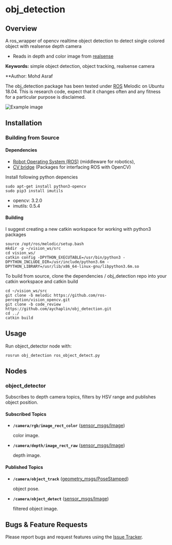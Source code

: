 # obj_detection


## Overview

A ros_wrapper of opencv realtime object detection to detect single colored object with realsense depth camera
- Reads in depth and color image from [realsense](https://github.com/IntelRealSense/realsense-ros)

**Keywords:** simple object detection, object tracking, realsense camera


**Author: Mohd Asraf <br />

The obj_detection package has been tested under [ROS] Melodic on Ubuntu 18.04.
This is research code, expect that it changes often and any fitness for a particular purpose is disclaimed.


![Example image](doc/example.jpg)


## Installation

### Building from Source

#### Dependencies

- [Robot Operating System (ROS)](http://wiki.ros.org) (middleware for robotics),
- [CV bridge](http://wiki.ros.org/cv_bridge) (Packages for interfacing ROS with OpenCV)
 
Install following python depencies

	sudo apt-get install python3-opencv
	sudo pip3 install imutils

- opencv: 3.2.0
- imutils: 0.5.4

#### Building

I suggest creating a new catkin workspace for working with python3 packages

	source /opt/ros/melodic/setup.bash
	mkdir -p ~/vision_ws/src
	cd vision_ws/
	catkin config -DPYTHON_EXECUTABLE=/usr/bin/python3 -DPYTHON_INCLUDE_DIR=/usr/include/python3.6m -DPYTHON_LIBRARY=/usr/lib/x86_64-linux-gnu/libpython3.6m.so
  
To build from source, clone the dependencies / obj_detection repo into your catkin workspace and catkin build

	cd ~/vision_ws/src
	git clone -b melodic https://github.com/ros-perception/vision_opencv.git
	git clone -b code_review https://github.com/aychaplin/obj_detection.git
	cd ../
	catkin build


## Usage

  
Run object_detector node with:

	rosrun obj_detection ros_object_detect.py


## Nodes

### object_detector

Subscribes to depth camera topics, filters by HSV range and publishes object position.


#### Subscribed Topics

* **`/camera/rgb/image_rect_color`** ([sensor_msgs/Image])

	color image.
  
* **`/camera/depth/image_rect_raw`** ([sensor_msgs/Image])

	depth image.

#### Published Topics

* **`/camera/object_track`** ([geometry_msgs/PoseStamped])

	object pose.
  
* **`/camera/object_detect`** ([sensor_msgs/Image])

	filtered object image.

## Bugs & Feature Requests

Please report bugs and request features using the [Issue Tracker](https://github.com/aychaplin/obj_detection/issues).

[ROS]: http://www.ros.org
[geometry_msgs/PoseStamped]: http://docs.ros.org/en/melodic/api/geometry_msgs/html/msg/PoseStamped.html
[sensor_msgs/Image]:https://docs.ros.org/en/melodic/api/sensor_msgs/html/msg/Image.html
